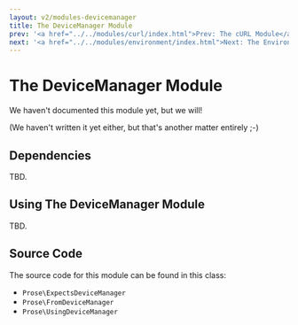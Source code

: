 ```yaml
---
layout: v2/modules-devicemanager
title: The DeviceManager Module
prev: '<a href="../../modules/curl/index.html">Prev: The cURL Module</a>'
next: '<a href="../../modules/environment/index.html">Next: The Environment Module</a>'
---
```


# The DeviceManager Module

We haven't documented this module yet, but we will!

(We haven't written it yet either, but that's another matter entirely ;-)

## Dependencies

TBD.

## Using The DeviceManager Module

TBD.

## Source Code

The source code for this module can be found in this class:

* `Prose\ExpectsDeviceManager`
* `Prose\FromDeviceManager`
* `Prose\UsingDeviceManager`
